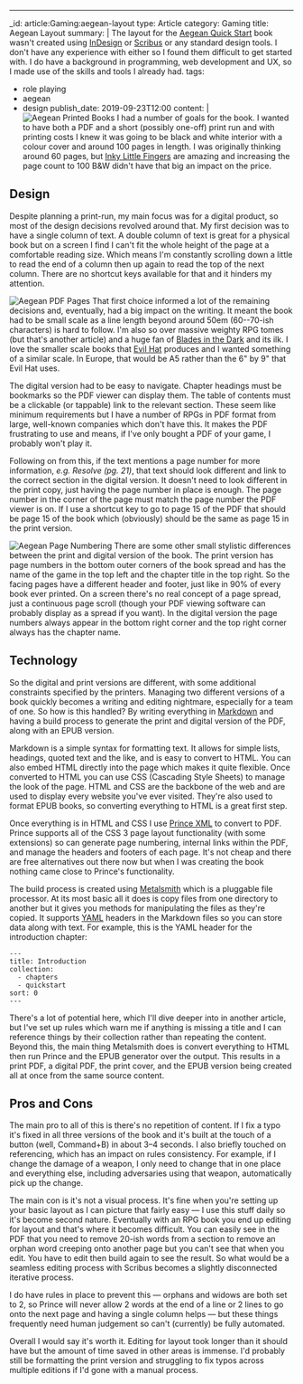 ---
_id: article:Gaming:aegean-layout
type: Article
category: Gaming
title: Aegean Layout
summary: |
  The layout for the [Aegean Quick Start](https://www.drivethrurpg.com/product/278997/Aegean-Quick-Start) book wasn't created using [InDesign](https://www.adobe.com/uk/products/indesign.html) or [Scribus](https://www.scribus.net/) or any standard design tools. I don't have any experience with either so I found them difficult to get started with. I do have a background in programming, web development and UX, so I made use of the skills and tools I already had.
tags: 
  - role playing
  - aegean
  - design
publish_date: 2019-09-23T12:00
content: |
  ![Aegean Printed Books](/img/blog/aegean-books.jpg) I had a number of goals for the book. I wanted to have both a PDF and a short (possibly one-off) print run and with printing costs I knew it was going to be black and white interior with a colour cover and around 100 pages in length. I was originally thinking around 60 pages, but [Inky Little Fingers](https://www.inkylittlefingers.co.uk/) are amazing and increasing the page count to 100 B&W didn't have that big an impact on the price.

  ## Design

  Despite planning a print-run, my main focus was for a digital product, so most of the design decisions revolved around that. My first decision was to have a single column of text. A double column of text is great for a physical book but on a screen I find I can't fit the whole height of the page at a comfortable reading size. Which means I'm constantly scrolling down a little to read the end of a column then up again to read the top of the next column. There are no shortcut keys available for that and it hinders my attention.

  ![Aegean PDF Pages](/img/blog/aegean-pdf-pages.png) That first choice informed a lot of the remaining decisions and, eventually, had a big impact on the writing. It meant the book had to be small scale as a line length beyond around 50em (60--70-ish characters) is hard to follow. I'm also so over massive weighty RPG tomes (but that's another article) and a huge fan of [Blades in the Dark](https://bladesinthedark.com/) and its ilk. I love the smaller scale books that [Evil Hat](https://www.evilhat.com/home/) produces and I wanted something of a similar scale. In Europe, that would be A5 rather than the 6" by 9" that Evil Hat uses.

  The digital version had to be easy to navigate. Chapter headings must be bookmarks so the PDF viewer can display them. The table of contents must be a clickable (or tappable) link to the relevant section. These seem like minimum requirements but I have a number of RPGs in PDF format from large, well-known companies which don't have this. It makes the PDF frustrating to use and means, if I've only bought a PDF of your game, I probably won't play it.

  Following on from this, if the text mentions a page number for more information, *e.g. Resolve (pg. 21)*, that text should look different and link to the correct section in the digital version. It doesn't need to look different in the print copy, just having the page number in place is enough. The page number in the corner of the page must match the page number the PDF viewer is on. If I use a shortcut key to go to page 15 of the PDF that should be page 15 of the book which (obviously) should be the same as page 15 in the print version.

  ![Aegean Page Numbering](/img/blog/aegean-wounds.jpg) There are some other small stylistic differences between the print and digital version of the book. The print version has page numbers in the bottom outer corners of the book spread and has the name of the game in the top left and the chapter title in the top right. So the facing pages have a different header and footer, just like in 90% of every book ever printed. On a screen there's no real concept of a page spread, just a continuous page scroll (though your PDF viewing software can probably display as a spread if you want). In the digital version the page numbers always appear in the bottom right corner and the top right corner always has the chapter name.

  ## Technology

  So the digital and print versions are different, with some additional constraints specified by the printers. Managing two different versions of a book quickly becomes a writing and editing nightmare, especially for a team of one. So how is this handled? By writing everything in [Markdown](https://www.markdownguide.org/) and having a build process to generate the print and digital version of the PDF, along with an EPUB version.

  Markdown is a simple syntax for formatting text. It allows for simple lists, headings, quoted text and the like, and is easy to convert to HTML. You can also embed HTML directly into the page which makes it quite flexible. Once converted to HTML you can use CSS (Cascading Style Sheets) to manage the look of the page. HTML and CSS are the backbone of the web and are used to display every website you've ever visited. They're also used to format EPUB books, so converting everything to HTML is a great first step.

  Once everything is in HTML and CSS I use [Prince XML](https://www.princexml.com) to convert to PDF. Prince supports all of the CSS 3 page layout functionality (with some extensions) so can generate page numbering, internal links within the PDF, and manage the headers and footers of each page. It's not cheap and there are free alternatives out there now but when I was creating the book nothing came close to Prince's functionality.

  The build process is created using [Metalsmith](https://metalsmith.io/) which is a pluggable file processor. At its most basic all it does is copy files from one directory to another but it gives you methods for manipulating the files as they're copied. It supports [YAML](https://yaml.org/) headers in the Markdown files so you can store data along with text. For example, this is the YAML header for the introduction chapter:

  ```
  ---
  title: Introduction
  collection:
    - chapters
    - quickstart
  sort: 0
  ---
  ```

  There's a lot of potential here, which I'll dive deeper into in another article, but I've set up rules which warn me if anything is missing a title and I can reference things by their collection rather than repeating the content. Beyond this, the main thing Metalsmith does is convert everything to HTML then run Prince and the EPUB generator over the output. This results in a print PDF, a digital PDF, the print cover, and the EPUB version being created all at once from the same source content.

  ## Pros and Cons

  The main pro to all of this is there's no repetition of content. If I fix a typo it's fixed in all three versions of the book and it's built at the touch of a button (well, Command+B) in about 3–4 seconds. I also briefly touched on referencing, which has an impact on rules consistency. For example, if I change the damage of a weapon, I only need to change that in one place and everything else, including adversaries using that weapon, automatically pick up the change.

  The main con is it's not a visual process. It's fine when you're setting up your basic layout as I can picture that fairly easy — I use this stuff daily so it's become second nature. Eventually with an RPG book you end up editing for layout and that's where it becomes difficult. You can easily see in the PDF that you need to remove 20-ish words from a section to remove an orphan word creeping onto another page but you can't see that when you edit. You have to edit then build again to see the result. So what would be a seamless editing process with Scribus becomes a slightly disconnected iterative process.

  I do have rules in place to prevent this — orphans and widows are both set to 2, so Prince will never allow 2 words at the end of a line or 2 lines to go onto the next page and having a single column helps — but these things frequently need human judgement so can't (currently) be fully automated.

  Overall I would say it's worth it. Editing for layout took longer than it should have but the amount of time saved in other areas is immense. I'd probably still be formatting the print version and struggling to fix typos across multiple editions if I'd gone with a manual process.
